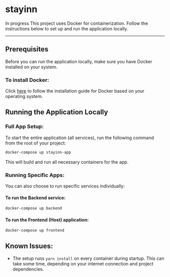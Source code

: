 # stayinn

In progress
This project uses Docker for containerization. Follow the instructions below to set up and run the application locally.


---

## Prerequisites

Before you can run the application locally, make sure you have Docker installed on your system.

### To install Docker:

Click [here](https://docs.docker.com/get-docker/) to follow the installation guide for Docker based on your operating system.

## Running the Application Locally

### Full App Setup:

To start the entire application (all services), run the following command from the root of your project:

```bash
docker-compose up stayinn-app
```

This will build and run all necessary containers for the app.

### Running Specific Apps:

You can also choose to run specific services individually:

#### To run the Backend service:

```bash
docker-compose up backend
```

#### To run the Frontend (Host) application:

```bash
docker-compose up frontend
```

## Known Issues:

* The setup runs `yarn install` on every container during startup. This can take some time, depending on your internet connection and project dependencies.


